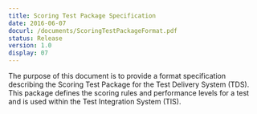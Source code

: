 ```yaml
---
title: Scoring Test Package Specification
date: 2016-06-07
docurl: /documents/ScoringTestPackageFormat.pdf
status: Release
version: 1.0
display: 07
---
```

The purpose of this document is to provide a format specification describing the Scoring Test Package for the Test Delivery System (TDS). This package defines the scoring rules and performance levels for a test and is used within the Test Integration System (TIS).
